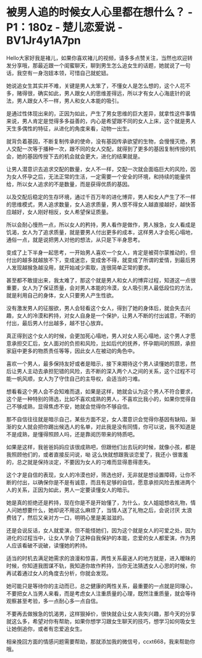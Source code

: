 # 被男人追的时候女人心里都在想什么？ - P1：180z - 楚儿恋爱说 - BV1Jr4y1A7pn

Hello大家好我是褚儿，如果你喜欢褚儿的视频，请多多点赞关注，当然也欢迎转发分享哦，那最近跟一个闺蜜聊天，聊到男生怎么追女生的话题，她就说了一句话，我空有一身泡妞本领，可惜自己就蛇妞。

她说追女生其实并不难，关键是男人太笨了，不懂女人是怎么想的，这个人花不多，赌得很，确实如此，男人跟女人的思维差得远，所以才有女人心海底针的说法，男人跟女人不一样，男人和女人本能的吸引。

是通过性体现出来的，正因为如此，产生了男女思维的巨大差异，就拿性这件事情来说，男人肯定是觉得多多益善的，内心是希望跟不同的女人上床，这个就是男人天生多偶性的特征，从进化的角度来看，动物一出生。

就背负着基因，不断复制传承的使命，没有基因传承欲望的生物，会慢慢灭绝，男人交配一次等于播种一次，跟不同的女人交配，就得到了更多的基因复制传授的机会，她的基因传授下去的机会就会更大，进化的结果就是。

让男人潜意识去追求交配的数量，女人不一样，交配一次就会面临巨大的风险，因为女人怀孕之后，无法正常的生活，一定需要一个安全的环境，和持续的能量供给，所以女人追求的不是数量，而是获得优质的基因。

以及交配后稳定的生存环境，通过千百万年的进化博弈，男人和女人产生了不一样的思维模式，男人追求数量，女人追求质量，男人恨不得女人越直接越好，越快答应越好，女人刚好相反，女人希望保证质量。

所以会耐心慢热一点，所以女人的矜持，男人看作是做作，男人猴急，女人看成是饥渴，女人为了追求质量，就是要男人付出更多的成本，这样男人才会死心塌地，通俗一点，就是说把男人对他的想法，从只是下半身思考。

变成了上下半身一起思考，一开始男人喜欢一个女人，肯定是被荷尔蒙推动的，但付出的越多就越放不下，变成迷恋，变成舍不得，就变成了所谓的爱情，到最后男人发现越猴急越没用，就开始减少索取，连很简单正常的要求。

甚至都不敢提出来，我太难了，那这个就是男人和女人的博弈过程，知道这一点很重要，女人为了保证质量，会对男人本能的冷漠，女人吸引男人最低段位的方法，就是利用自己的身体，女人只要男人产生性欲。

没有激发男人的征服欲，男人会轻看这个女人，得到了她的身体后，就会失去兴趣，女人的冷漠和矜持，对女人自身是一个保护，让男人不断的付出诚意，不断的付出，最后男人付出越多，越不甘心放弃。

真正得到这个女人的时候，会更加死心塌地，男人对女人死心塌地，这个男人才愿意承担交汇后，女人面对的负担和风险，比如后代的抚养，怀孕期间的照顾，承担家庭中更多的物质责任等等，因此女人在被动的角色中。

喜欢一个男人，最多保持友好或者是暗示，接下来期待这个男人读懂她的意思，然后让男人主动去承担犯错的风险，去不断的深入两个人之间的关系，这个过程不可能一帆风顺，女人为了守住自己的主导权，会适当的刁难。

想看看这个男人会不会知难而退，如果是这样，她就会认为这个男人不符合要求，这个是一种特别的筛选，比如不喜欢成熟的男人，不喜欢比我小的，如果你觉得自己不够成熟，显得焦虑不安，她就会觉得你不够自信。

那不自信往往就是暗示自己，某些方面不足，女人潜意识会觉得你基因有缺陷，渐渐的女人就会把你踢出候选人的名单，对此我是没有同情，你可以说，我不知道是不是成熟，是懂得照顾人吗，还是靠阅历带来的特质吧。

如果是这样，我爸爸妈妈应该很成熟吧，但跟他们出去玩的时候，就像小孩，都是我照顾他们的，或者直接反问说，呦 这么快就想跟我谈恋爱了，我还小 很害羞的，总之就是保持淡定，不要因为女人的刁难而显得患得患失。

这个才是自信的表现，女人的冷漠也好，筛选也好，无非就是想设置障碍，让你不断的付出，以确保你是不是有诚意，而且有足够的自信，愿意承担风险去推进两个人的关系，正因为如此，男人一定要读懂女人的暗示。

她是真的拒绝还是矜持，现在你是不是开始懂了，为什么，女人姐姐想收礼物，情人问她想要什么，她却说不用这么麻烦了，当情人送了礼物之后，会说讨厌 太浪费钱了，然后又亲对方一口，明明心里是美滋滋的。

还是会说反话，女人就爱演，但不能怪她们，因为这个就是女人的可爱之处，因为进化的过程当中，让女人学会了这种自我保护的本能，恋爱的女人都爱演，作为男人应该看破不说破，读懂她的矜持。

适当的时机去满足她需求的浪漫和惊喜，两性关系最迷人的地方就是，进入暧昧的时候，你知道我图谋不轨，我知道你故作矜持，当你无法猜透女人心思的时候，你再试着通过女人的角度去分析，你就会发现。

她可能只是等待你的主动而已，总之健康的两性关系，最重要的一点就是同理心，不要把女人当男人来看，而是考虑女人注重质量的心理，既然注重质量，就会等待观察甚至考验，多一点耐心多一点自信。

不要再去做猴急的饥渴男，这样狠掉价，很快就会让女人丧失兴趣，那今天的分享就这么多，希望对你有帮助，如果你想学习跟女生聊天的技巧，想学习如何吸女生让她倒追你，或者有恋爱追女生。

相亲挽回方面的情感问题需要帮助，那就添加我的微信号，ccxt668，我来帮助你哦。